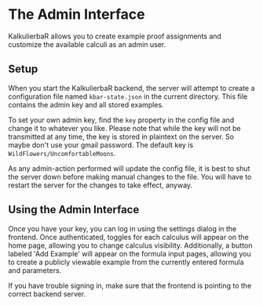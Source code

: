 # The Admin Interface
KalkulierbaR allows you to create example proof assignments and customize the available calculi as an admin user.

## Setup
When you start the KalkulierbaR backend, the server will attempt to create a configuration file named `kbar-state.json` in the current directory. This file contains the admin key and all stored examples.  

To set your own admin key, find the `key` property in the config file and change it to whatever you like. Please note that while the key will not be transmitted at any time, the key is stored in plaintext on the server. So maybe don't use your gmail password. The default key is `WildFlowers/UncomfortableMoons`.  

As any admin-action performed will update the config file, it is best to shut the server down before making manual changes to the file. You will have to restart the server for the changes to take effect, anyway.

## Using the Admin Interface

Once you have your key, you can log in using the settings dialog in the frontend. Once authenticated, toggles for each calculus will appear on the home page, allowing you to change calculus visibility. Additionally, a button labeled 'Add Example' will appear on the formula input pages, allowing you to create a publicly viewable example from the currently entered formula and parameters.  

If you have trouble signing in, make sure that the frontend is pointing to the correct backend server.
